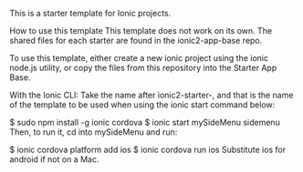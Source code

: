This is a starter template for Ionic projects.

How to use this template
This template does not work on its own. The shared files for each starter are found in the ionic2-app-base repo.

To use this template, either create a new ionic project using the ionic node.js utility, or copy the files from this repository into the Starter App Base.

With the Ionic CLI:
Take the name after ionic2-starter-, and that is the name of the template to be used when using the ionic start command below:

$ sudo npm install -g ionic cordova
$ ionic start mySideMenu sidemenu
Then, to run it, cd into mySideMenu and run:

$ ionic cordova platform add ios
$ ionic cordova run ios
Substitute ios for android if not on a Mac.
